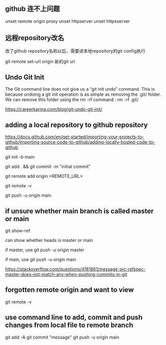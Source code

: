 ## github 连不上问题

unset remote origin proxy
unset httpserver
unset httpsserver
## 远程repository改名

改了github repository名称以后，需要进本地repository的git config执行

git remote set-url origin 新的git url

## Undo Git Init

The Git command line does not give us a “git init undo” command. This is because undoing a git init operation is as simple as removing the .git/ folder.
We can remove this folder using the rm -rf command :
rm -rf .git/

https://careerkarma.com/blog/git-undo-git-init/

## adding a local repository to github repository

https://docs.github.com/en/get-started/importing-your-projects-to-github/importing-source-code-to-github/adding-locally-hosted-code-to-github

git init -b main

git add . && git commit -m "initial commit"

git remote add origin  <REMOTE_URL> 

git remote -v

git push -u origin main

## if unsure whether main branch is called master or main

git show-ref 

can show whether heads is master or main

if master, use git push -u origin master

if main, use git push -u origin main

https://stackoverflow.com/questions/4181861/message-src-refspec-master-does-not-match-any-when-pushing-commits-in-git

## forgotten remote origin and want to view

git remote -v

## use command line to add, commit and push changes from local file to remote branch

git add -A
git commit "message"
git push -u origin main